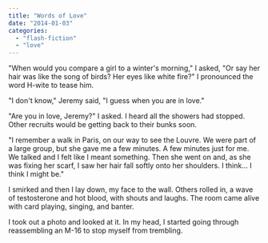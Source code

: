 ```yaml
---
title: "Words of Love"
date: "2014-01-03"
categories: 
  - "flash-fiction"
  - "love"
---
```


"When would you compare a girl to a winter's morning," I asked, "Or say her hair was like the song of birds? Her eyes like white fire?" I pronounced the word H-wite to tease him.

"I don't know," Jeremy said, "I guess when you are in love."

"Are you in love, Jeremy?" I asked. I heard all the showers had stopped. Other recruits would be getting back to their bunks soon.

"I remember a walk in Paris, on our way to see the Louvre. We were part of a large group, but she gave me a few minutes. A few minutes just for me. We talked and I felt like I meant something. Then she went on and, as she was fixing her scarf, I saw her hair fall softly onto her shoulders. I think... I think I might be."

I smirked and then I lay down, my face to the wall. Others rolled in, a wave of testosterone and hot blood, with shouts and laughs. The room came alive with card playing, singing, and banter.

I took out a photo and looked at it. In my head, I started going through reassembling an M-16 to stop myself from trembling.
